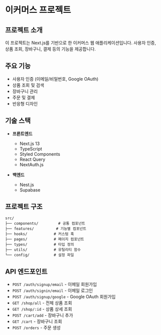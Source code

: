 # 이커머스 프로젝트

## 프로젝트 소개

이 프로젝트는 Next.js를 기반으로 한 이커머스 웹 애플리케이션입니다. 
사용자 인증, 상품 조회, 장바구니, 결제 등의 기능을 제공합니다.

## 주요 기능

- 사용자 인증 (이메일/비밀번호, Google OAuth)
- 상품 조회 및 검색
- 장바구니 관리
- 주문 및 결제
- 반응형 디자인

## 기술 스택

- **프론트엔드**
  - Next.js 13
  - TypeScript
  - Styled Components
  - React Query
  - NextAuth.js

- **백엔드**
  - Nest.js
  - Supabase

## 프로젝트 구조

```
src/
├── components/         # 공통 컴포넌트
├── features/          # 기능별 컴포넌트
├── hooks/            # 커스텀 훅
├── pages/            # 페이지 컴포넌트
├── types/            # 타입 정의
├── utils/            # 유틸리티 함수
└── config/           # 설정 파일
```

## API 엔드포인트

- `POST /auth/signup/email` - 이메일 회원가입
- `POST /auth/signin/email` - 이메일 로그인
- `POST /auth/signup/google` - Google OAuth 회원가입
- `GET /shop/all` - 전체 상품 조회
- `GET /shop/:id` - 상품 상세 조회
- `POST /cart/add` - 장바구니 추가
- `GET /cart` - 장바구니 조회
- `POST /orders` - 주문 생성

